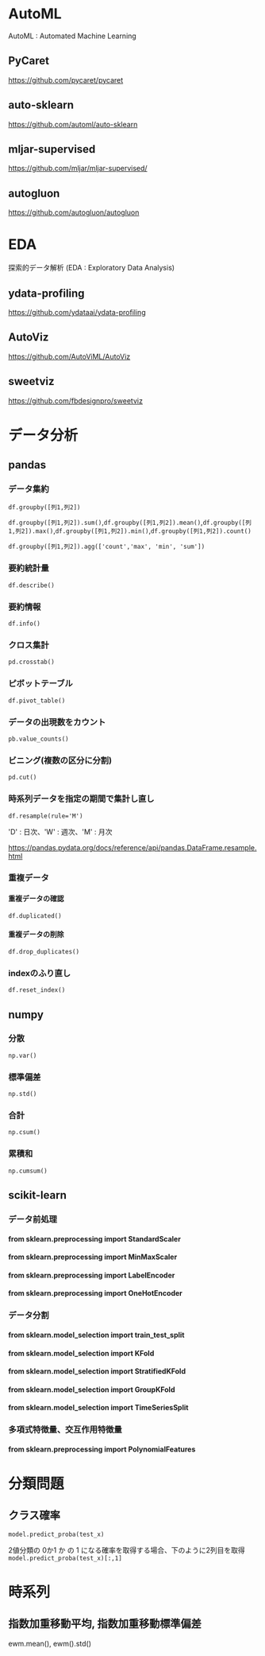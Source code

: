 # AutoML

AutoML : Automated Machine Learning

## PyCaret

https://github.com/pycaret/pycaret

## auto-sklearn

https://github.com/automl/auto-sklearn

## mljar-supervised

https://github.com/mljar/mljar-supervised/

## autogluon

https://github.com/autogluon/autogluon

# EDA

探索的データ解析 (EDA : Exploratory Data Analysis)

## ydata-profiling

https://github.com/ydataai/ydata-profiling

## AutoViz

https://github.com/AutoViML/AutoViz

## sweetviz

https://github.com/fbdesignpro/sweetviz

# データ分析

## pandas

### データ集約

`df.groupby([列1,列2])`

`df.groupby([列1,列2]).sum()`,`df.groupby([列1,列2]).mean()`,`df.groupby([列1,列2]).max()`,`df.groupby([列1,列2]).min()`,`df.groupby([列1,列2]).count()`

`df.groupby([列1,列2]).agg(['count','max', 'min', 'sum'])`

### 要約統計量

`df.describe()`

### 要約情報

`df.info()`

### クロス集計

`pd.crosstab()`

### ピボットテーブル

`df.pivot_table()`

### データの出現数をカウント

`pb.value_counts()`

### ビニング(複数の区分に分割)

`pd.cut()`

### 時系列データを指定の期間で集計し直し

`df.resample(rule='M')`

'D' : 日次、'W' : 週次、'M' : 月次

https://pandas.pydata.org/docs/reference/api/pandas.DataFrame.resample.html

### 重複データ

#### 重複データの確認

`df.duplicated()`

#### 重複データの削除

`df.drop_duplicates()`

### indexのふり直し

`df.reset_index()`

## numpy

### 分散

`np.var()`

### 標準偏差

`np.std()`

### 合計

`np.csum()`

### 累積和

`np.cumsum()`

## scikit-learn

### データ前処理

#### from sklearn.preprocessing import StandardScaler

#### from sklearn.preprocessing import MinMaxScaler

#### from sklearn.preprocessing import LabelEncoder

#### from sklearn.preprocessing import OneHotEncoder

### データ分割

#### from sklearn.model_selection import train_test_split

#### from sklearn.model_selection import KFold

#### from sklearn.model_selection import StratifiedKFold

#### from sklearn.model_selection import GroupKFold

#### from sklearn.model_selection import TimeSeriesSplit

### 多項式特徴量、交互作用特徴量

#### from sklearn.preprocessing import PolynomialFeatures

# 分類問題

## クラス確率

`model.predict_proba(test_x)`

2値分類の 0か1 か の 1 になる確率を取得する場合、下のように2列目を取得  
`model.predict_proba(test_x)[:,1]`

# 時系列

## 指数加重移動平均, 指数加重移動標準偏差

ewm.mean(), ewm().std()


